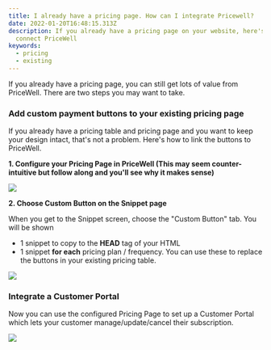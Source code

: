 ```yaml
---
title: I already have a pricing page. How can I integrate Pricewell?
date: 2022-01-20T16:48:15.313Z
description: If you already have a pricing page on your website, here's how to
  connect PriceWell
keywords:
  - pricing
  - existing
---
```

If you already have a pricing page, you can still get lots of value from PriceWell. There are two steps you may want to take.

### Add custom payment buttons to your existing pricing page

If you already have a pricing table and pricing page and you want to keep your design intact, that's not a problem. Here's how to link the buttons to PriceWell.

**1. Configure your Pricing Page in PriceWell (This may seem counter-intuitive but follow along and you'll see why it makes sense)**

[![](https://s3-eu-central-1.amazonaws.com/euc-cdn.freshdesk.com/data/helpdesk/attachments/production/80027229328/original/A-3tshgV-NJg2JisYzfiD68Od9PjDVYd3A.png?1627753255)](https://s3-eu-central-1.amazonaws.com/euc-cdn.freshdesk.com/data/helpdesk/attachments/production/80027229328/original/A-3tshgV-NJg2JisYzfiD68Od9PjDVYd3A.png?1627753255)

**2. Choose Custom Button on the Snippet page**

When you get to the Snippet screen, choose the "Custom Button" tab. You will be shown 

* 1 snippet to copy to the **HEAD** tag of your HTML
* 1 snippet **for each** pricing plan / frequency. You can use these to replace the buttons in your existing pricing table.

[![](https://s3-eu-central-1.amazonaws.com/euc-cdn.freshdesk.com/data/helpdesk/attachments/production/80027230303/original/1quuepYMDLLEN40_CDM-G7XfAbRoFW9qRw.png?1627755374)](https://s3-eu-central-1.amazonaws.com/euc-cdn.freshdesk.com/data/helpdesk/attachments/production/80027230303/original/1quuepYMDLLEN40_CDM-G7XfAbRoFW9qRw.png?1627755374)

### Integrate a Customer Portal

Now you can use the configured Pricing Page to set up a Customer Portal which lets your customer manage/update/cancel their subscription.

[![](https://s3-eu-central-1.amazonaws.com/euc-cdn.freshdesk.com/data/helpdesk/attachments/production/80027230359/original/E-6rETOUFiWLfdPwCgWuKAWOSPkipqh5zA.png?1627755513)](https://s3-eu-central-1.amazonaws.com/euc-cdn.freshdesk.com/data/helpdesk/attachments/production/80027230359/original/E-6rETOUFiWLfdPwCgWuKAWOSPkipqh5zA.png?1627755513)
